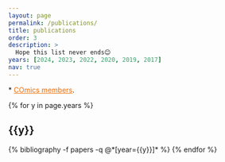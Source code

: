 ```yaml
---
layout: page
permalink: /publications/
title: publications
order: 3
description: >
  Hope this list never ends😊
years: [2024, 2023, 2022, 2020, 2019, 2017]
nav: true
---
```


\* <u style="color:#ed6b00">COmics members</u>.

<div class="publications">
  
{% for y in page.years %}
  <h2 class="year">{{y}}</h2>
  {% bibliography -f papers -q @*[year={{y}}]* %}
{% endfor %}

</div>
